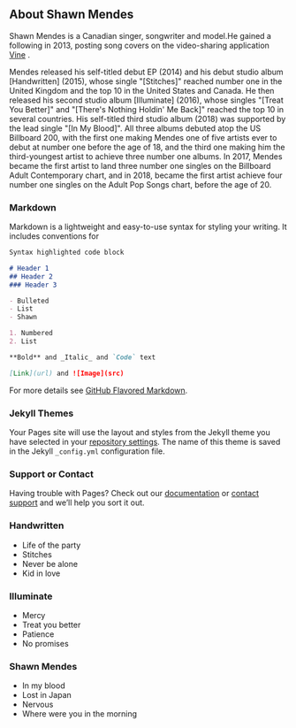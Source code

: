 ﻿## About Shawn Mendes

 Shawn Mendes is a Canadian singer, songwriter and model.He gained a following in 2013, posting song covers on the video-sharing application [Vine](https://vine.co/) .

 Mendes released his self-titled debut EP (2014) and his debut studio album [Handwritten] (2015), whose single "[Stitches]" reached number one in the United Kingdom and the top 10 in the United States and Canada. He then released his second studio album [Illuminate] (2016), whose singles "[Treat You Better]" and "[There's Nothing Holdin' Me Back]" reached the top 10 in several countries. His self-titled third studio album (2018) was supported by the lead single "[In My Blood]". All three albums debuted atop the US Billboard 200, with the first one making Mendes one of five artists ever to debut at number one before the age of 18, and the third one making him the third-youngest artist to achieve three number one albums. In 2017, Mendes became the first artist to land three number one singles on the Billboard Adult Contemporary chart, and in 2018, became the first artist achieve four number one singles on the Adult Pop Songs chart, before the age of 20.

### Markdown

Markdown is a lightweight and easy-to-use syntax for styling your writing. It includes conventions for

```markdown
Syntax highlighted code block

# Header 1
## Header 2
### Header 3

- Bulleted
- List
- Shawn

1. Numbered
2. List

**Bold** and _Italic_ and `Code` text

[Link](url) and ![Image](src)
```

For more details see [GitHub Flavored Markdown](https://guides.github.com/features/mastering-markdown/).

### Jekyll Themes

Your Pages site will use the layout and styles from the Jekyll theme you have selected in your [repository settings](https://github.com/nicccc5/Shawn-Mendes/settings). The name of this theme is saved in the Jekyll `_config.yml` configuration file.

### Support or Contact

Having trouble with Pages? Check out our [documentation](https://help.github.com/categories/github-pages-basics/) or [contact support](https://github.com/contact) and we’ll help you sort it out.

### Handwritten
- Life of the party
- Stitches
- Never be alone
- Kid in love

### Illuminate
- Mercy
- Treat you better
- Patience
- No promises

### Shawn Mendes
- In my blood
- Lost in Japan
- Nervous
- Where were you in the morning